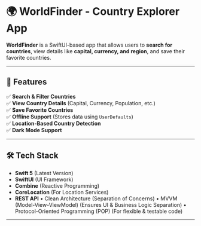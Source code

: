 
# 🌍 WorldFinder - Country Explorer App

**WorldFinder** is a SwiftUI-based app that allows users to **search for countries**, view details like **capital, currency, and region**, and save their favorite countries.

---

## 🚀 Features
✅ **Search & Filter Countries**  
✅ **View Country Details** (Capital, Currency, Population, etc.)  
✅ **Save Favorite Countries**  
✅ **Offline Support** (Stores data using `UserDefaults`)  
✅ **Location-Based Country Detection**  
✅ **Dark Mode Support**  

---

## 🛠️ Tech Stack
- **Swift 5** (Latest Version)
- **SwiftUI** (UI Framework)
- **Combine** (Reactive Programming)
- **CoreLocation** (For Location Services)
- **REST API** 
	•	Clean Architecture (Separation of Concerns)
	•	MVVM (Model-View-ViewModel) (Ensures UI & Business Logic Separation)
	•	Protocol-Oriented Programming (POP) (For flexible & testable code)

---
